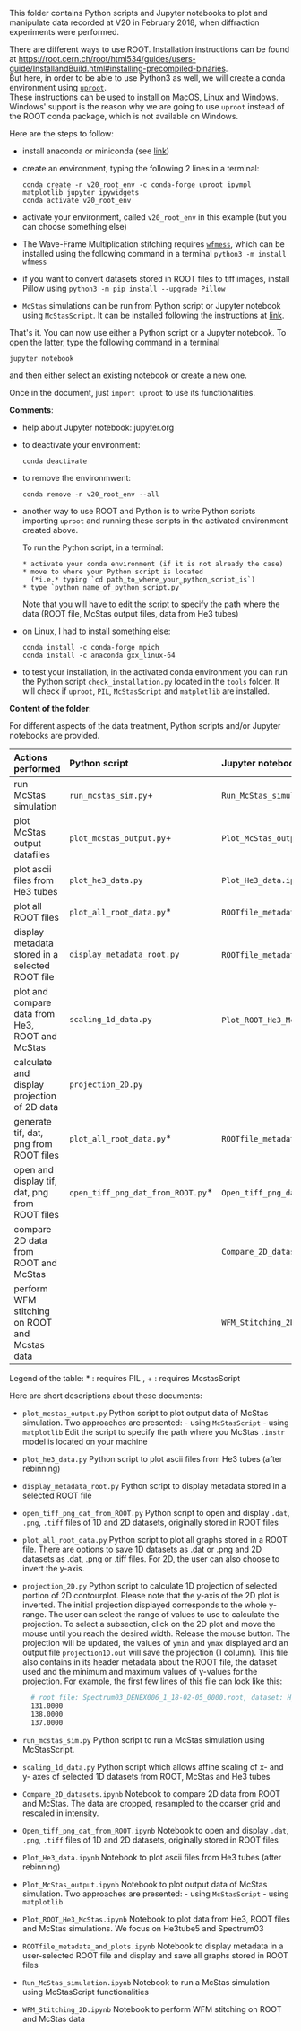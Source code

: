 This folder contains Python scripts and Jupyter notebooks to plot and manipulate 
data recorded at V20 in February 2018, when diffraction experiments were performed.

There are different ways to use ROOT. Installation instructions can be found at 
https://root.cern.ch/root/html534/guides/users-guide/InstallandBuild.html#installing-precompiled-binaries.  
But here, in order to be able to use Python3 as well, we will create a conda environment using 
[`uproot`](https://github.com/scikit-hep/uproot#compressed-objects-in-root-files).  
These instructions can be used to install on MacOS, Linux and Windows. Windows' support is the 
reason why we are going to use `uproot` instead of the ROOT conda package, which is not available
on Windows.

Here are the steps to follow:  

- install anaconda or miniconda (see 
  [link](https://docs.conda.io/projects/conda/en/latest/user-guide/install/download.html))

- create an environment, typing the following 2 lines in a terminal:
    ```
    conda create -n v20_root_env -c conda-forge uproot ipympl matplotlib jupyter ipywidgets
    conda activate v20_root_env
    ```
  
- activate your environment, called `v20_root_env` in this example (but you can choose something 
  else)
  
- The Wave-Frame Multiplication stitching requires [`wfmess`](https://github.com/nvaytet/wfmess), 
  which can be installed using the following command in a terminal
  `python3 -m install wfmess`
  
- if you want to convert datasets stored in ROOT files to tiff images, install Pillow using 
  `python3 -m pip install --upgrade Pillow`
  
- `McStas` simulations can be run from Python script or Jupyter notebook using `McStasScript`. It 
   can be installed following the instructions at 
    [link](https://github.com/PaNOSC-ViNYL/McStasScript).

That's it. You can now use either a Python script or a Jupyter notebook. To open the latter, type 
the following command in a terminal

   ```
   jupyter notebook
   ```

and then either select an existing notebook or create a new one.

Once in the document, just `import uproot` to use its functionalities.

**Comments**:  

- help about Jupyter notebook: jupyter.org

- to deactivate your environment:
    ```
    conda deactivate
    ```
- to remove the environmwent:
    ```
    conda remove -n v20_root_env --all
    ```
  
- another way to use ROOT and Python is to write Python scripts importing `uproot` and running these 
  scripts in the activated environment created above.
  
  To run the Python script, in a terminal:
      
      * activate your conda environment (if it is not already the case)
      * move to where your Python script is located 
        (*i.e.* typing `cd path_to_where_your_python_script_is`)
      * type `python name_of_python_script.py`
      
   Note that you will have to edit the script to specify the path where the data (ROOT file, 
   McStas output files, data from He3 tubes)

- on Linux, I had to install something else:
    ```
    conda install -c conda-forge mpich
    conda install -c anaconda gxx_linux-64
    ```
  
- to test your installation, in the activated conda environment you can run the Python script
  `check_installation.py` located in the `tools` folder. It will check if `uproot`, `PIL`, 
  `McStasScript` and `matplotlib` are installed.


**Content of the folder**:

For different aspects of the data treatment, Python scripts and/or Jupyter notebooks are provided. 

|  Actions performed                              | Python script                     | Jupyter notebook                     |
|:------------------------------------------------|:--------------------------------- | :----------------------------------- |
| run McStas simulation                           | `run_mcstas_sim.py`+              | `Run_McStas_simulation.ipynb`+       |
| plot McStas output datafiles                    | `plot_mcstas_output.py`+          | `Plot_McStas_output.ipynb`+          |
| plot ascii files from He3 tubes                 | `plot_he3_data.py`                | `Plot_He3_data.ipynb`                |
| plot all ROOT files                             | `plot_all_root_data.py`*          | `ROOTfile_metadata_and_plots.ipynb`* |
| display metadata stored in a selected ROOT file | `display_metadata_root.py`        | `ROOTfile_metadata_and_plots.ipynb`* |
| plot and compare data from He3, ROOT and McStas | `scaling_1d_data.py`              | `Plot_ROOT_He3_McStas.ipynb`+        |
| calculate and display projection of 2D data     | `projection_2D.py`                |                                      |
| generate tif, dat, png from ROOT files          | `plot_all_root_data.py`*          | `ROOTfile_metadata_and_plots.ipynb`* |
| open and display tif, dat, png from ROOT files  | `open_tiff_png_dat_from_ROOT.py`* | `Open_tiff_png_dat_from_ROOT.ipynb`* |
| compare 2D data from ROOT and McStas            |                                   | `Compare_2D_datasets.ipynb`          |
| perform WFM stitching on ROOT and Mcstas data   |                                   |  `WFM_Stitching_2D.ipynb`            |


Legend of the table: * : requires PIL , + : requires McstasScript  
    
Here are short descriptions about these documents:

- `plot_mcstas_output.py`
   Python script to plot output data of McStas simulation. Two approaches are presented:
       - using `McStasScript`
       - using `matplotlib`
   Edit the script to specify the path where you McStas `.instr` model is located on your machine

- `plot_he3_data.py`
   Python script to plot ascii files from He3 tubes (after rebinning)
   
- `display_metadata_root.py`
   Python script to display metadata stored in a selected ROOT file
   
- `open_tiff_png_dat_from_ROOT.py`
   Python script to open and display `.dat`, `.png`, `.tiff` files of 1D and 2D datasets, originally 
   stored in ROOT files

- `plot_all_root_data.py` 
   Python script to plot all graphs stored in a ROOT file. There are options to save 1D datasets as
   .dat or .png and 2D datasets as .dat, .png or .tiff files. For 2D, the user can also choose to 
   invert the y-axis.
   
- `projection_2D.py`
   Python script to calculate 1D projection of selected portion of 2D contourplot.
   Please note that the y-axis of the 2D plot is inverted. The initial projection displayed 
   corresponds to the whole y-range.
   The user can select the range of values to use to calculate the projection.
   To select a subsection, click on the 2D plot and move the mouse until you reach the desired 
   width. Release the mouse button.
   The projection will be updated, the values of `ymin` and `ymax` displayed and an output file 
   `projection1D.out` will save the projection (1 column). This file also contains in its header
   metadata about the ROOT file, the dataset used and the minimum and maximum values of y-values for
   the projection.
   For example, the first few lines of this file can look like this:
   ```bash
     # root file: Spectrum03_DENEX006_1_18-02-05_0000.root, dataset: H_TOF,X1-X2_User_2D2_dsp_after_run_3 ymin: -512.0, ymax: 2184.1012658227846
     131.0000
     138.0000
     137.0000
   ```
- `run_mcstas_sim.py`
   Python script to run a McStas simulation using McStasScript.
    
- `scaling_1d_data.py`
   Python script which allows affine scaling of x- and y- axes of selected 1D datasets from ROOT, 
   McStas and He3 tubes
   
- `Compare_2D_datasets.ipynb`
   Notebook to compare 2D data from ROOT and McStas. The data are cropped, resampled to the coarser 
   grid and rescaled in intensity.
   
- `Open_tiff_png_dat_from_ROOT.ipynb`
   Notebook to open and display `.dat`, `.png`, `.tiff` files of 1D and 2D datasets, originally 
   stored in ROOT files

- `Plot_He3_data.ipynb`
   Notebook to plot ascii files from He3 tubes (after rebinning)

- `Plot_McStas_output.ipynb`
   Notebook to plot output data of McStas simulation. Two approaches are presented:
       - using `McStasScript`
       - using `matplotlib`
       
- `Plot_ROOT_He3_McStas.ipynb`
   Notebook to plot data from He3, ROOT files and McStas simulations. 
   We focus on He3tube5 and Spectrum03
       
- `ROOTfile_metadata_and_plots.ipynb`
   Notebook to display metadata in a user-selected ROOT file and display and save all graphs stored
    in ROOT files
   
- `Run_McStas_simulation.ipynb`
   Notebook to run a McStas simulation using McStasScript functionalities
   
- `WFM_Stitching_2D.ipynb`
   Notebook to perform WFM stitching on ROOT and McStas data
  